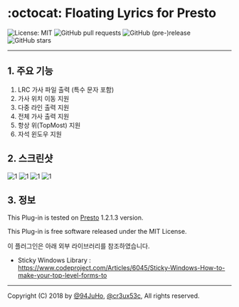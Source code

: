 # :octocat: Floating Lyrics for Presto

<img src="https://img.shields.io/badge/License-MIT-lightgrey.svg" alt="License: MIT"> ![GitHub pull requests](https://img.shields.io/github/issues-pr/cr3ux53c/Presto.SWCamp.Lyrics.svg) ![GitHub (pre-)release](https://img.shields.io/github/release-pre/cr3ux53c/Presto.SWCamp.Lyrics.svg) 
![GitHub stars](https://img.shields.io/github/stars/cr3ux53c/Presto.SWCamp.Lyrics.svg?label=Stars&style=social)

---

## 1. 주요 기능

1. LRC 가사 파일 출력 (특수 문자 포함)
1. 가사 위치 이동 지원
1. 다중 라인 출력 지원
1. 전체 가사 출력 지원
1. 항상 위(TopMost) 지원
1. 자석 윈도우 지원

## 2. 스크린샷
![1](https://user-images.githubusercontent.com/28856527/49243741-680cd580-f451-11e8-9833-3e329086ffa9.gif)
![1](https://user-images.githubusercontent.com/28856527/49239947-6807d800-f447-11e8-9704-55a40158390b.gif)
![1](https://user-images.githubusercontent.com/28856527/49240058-a9988300-f447-11e8-9348-6e49b8897ba4.gif)
![1](https://user-images.githubusercontent.com/28856527/49240283-2f1c3300-f448-11e8-84fb-72e15aca10e0.png)
## 3. 정보
This Plug-in is tested on [Presto](http://www.kodnix.com/Services/Presto) 1.2.1.3 version.

This Plug-in is free software released under the MIT License.

이 플러그인은 아래 외부 라이브러리를 참조하였습니다.
 * Sticky Windows Library : https://www.codeproject.com/Articles/6045/Sticky-Windows-How-to-make-your-top-level-forms-to

 ---

Copyright (C) 2018 by [@94JuHo](https://github.com/94JuHo), [@cr3ux53c](https://github.com/cr3ux53c), All rights reserved.
